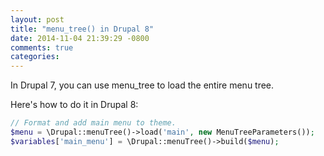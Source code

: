 ```yaml
---
layout: post
title: "menu_tree() in Drupal 8"
date: 2014-11-04 21:39:29 -0800
comments: true
categories: 
---
```

In Drupal 7, you can use menu_tree to load the entire menu tree.

Here's how to do it in Drupal 8:

``` php
// Format and add main menu to theme.
$menu = \Drupal::menuTree()->load('main', new MenuTreeParameters());
$variables['main_menu'] = \Drupal::menuTree()->build($menu);
```
